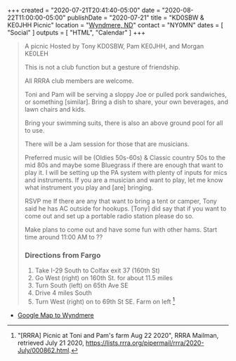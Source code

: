 +++
created = "2020-07-21T20:41:40-05:00"
date = "2020-08-22T11:00:00-05:00"
publishDate = "2020-07-21"
title = "KD0SBW & KE0JHH Picnic"
location = "[Wyndmere, ND](https://www.google.com/maps/dir//15980+69th+St+SE,+Wyndmere,+ND+58081/@46.4121092,-97.0820599,16z/data=!4m8!4m7!1m0!1m5!1m1!1s0x52cec3a0beeaf9b7:0x440c8ea55562813d!2m2!1d-97.0776825!2d46.4121093)"
contact = "NY0MN"
dates = [ "Social" ]
outputs = [ "HTML", "Calendar" ]
+++
>A picnic Hosted by Tony KD0SBW, Pam KE0JHH, and Morgan KE0LEH
>
>This is not a club function but a gesture of friendship.
>
>All RRRA club members are welcome.
>
>Toni and Pam will be serving a sloppy Joe or pulled pork sandwiches, or
>something [similar]. Bring a dish to share, your own beverages, and lawn
>chairs and kids.
>
>Bring your swimming suits, there is also an above ground pool for all to
>use.
>
>There will be a Jam session for those that are musicians.
>
>Preferred music will be (Oldies 50s-60s) & Classic country 50s to the
>mid 80s and maybe some Bluegrass if there are enough that want to play
>it. I will be setting up the PA system with plenty of inputs for mics
>and instruments. If you are a musician and want to play, let me know
>what instrument you play and [are] bringing.
>
>RSVP me If there are any that want to bring a tent or camper, Tony said
>he has AC outside for hookups. [Tony] did say that if you want to come
>out and set up a portable radio station please do so.
>
>Make plans to come out and have some fun with other hams.  Start time around
>11:00 AM to ??
>
>### Directions from Fargo
>
>1. Take I-29 South to Colfax exit 37 (160th St)
>1. Go West (right) on 160th St. for about 11.5 miles
>1. Turn South (left) on 65th Ave SE
>1. Drive 4 miles South
>1. Turn West (right) on to 69th St SE. Farm on left [^1]

* [Google Map to Wyndmere](https://www.google.com/maps/dir//15980+69th+St+SE,+Wyndmere,+ND+58081/@46.4121092,-97.0820599,16z/data=!4m8!4m7!1m0!1m5!1m1!1s0x52cec3a0beeaf9b7:0x440c8ea55562813d!2m2!1d-97.0776825!2d46.4121093)

[^1]: "[RRRA] Picnic at Toni and Pam's farm Aug 22 2020", RRRA Mailman, retrieved July 21 2020, https://lists.rrra.org/pipermail/rrra/2020-July/000862.html.
